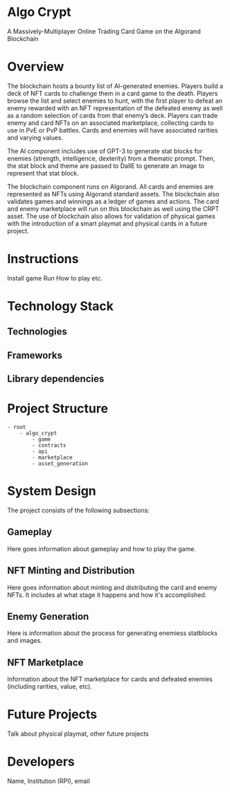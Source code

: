 # Algo Crypt

A Massively-Multiplayer Online Trading Card Game on the Algorand Blockchain

# Overview

The blockchain hosts a bounty list of AI-generated enemies. Players build a deck of NFT cards to challenge them in a card game to the death. Players browse the list and select enemies to hunt, with the first player to defeat an enemy rewarded with an NFT representation of the defeated enemy as well as a random selection of cards from that enemy’s deck. Players can trade enemy and card NFTs on an associated marketplace, collecting cards to use in PvE or PvP battles. Cards and enemies will have associated rarities and varying values.

The AI component includes use of GPT-3 to generate stat blocks for enemies (strength, intelligence, dexterity) from a thematic prompt. Then, the stat block and theme are passed to DallE to generate an image to represent that stat block. 

The blockchain component runs on Algorand. All cards and enemies are represented as NFTs using Algorand standard assets. The blockchain also validates games and winnings as a ledger of games and actions. The card and enemy marketplace will run on this blockchain as well using the CRPT asset. The use of blockchain also allows for validation of physical games with the introduction of a smart playmat and physical cards in a future project.

# Instructions

Install game
Run
How to play
etc.

# Technology Stack

## Technologies
## Frameworks
## Library dependencies

# Project Structure

```
- root
    - algo_crypt
        - game
        - contracts
        - api
        - marketplace
        - asset_generation
```

# System Design

The project consists of the following subsections:

## Gameplay

Here goes information about gameplay and how to play the game.

## NFT Minting and Distribution

Here goes information about minting and distributing the card and enemy NFTs. It includes at what stage it happens and how it's accomplished.

## Enemy Generation

Here is information about the process for generating enemiess statblocks and images.

## NFT Marketplace

Information about the NFT marketplace for cards and defeated enemies (including rarities, value, etc).

# Future Projects

Talk about physical playmat, other future projects

# Developers

Name, Institution (RPI), email
